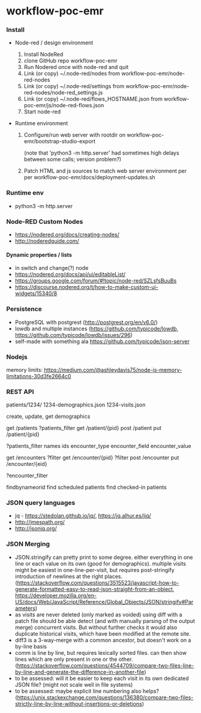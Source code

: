 # workflow-poc-emr

### Install

* Node-red / design environment
   1. Install NodeRed
   1. clone GitHub repo workflow-poc-emr
   1. Run Nodered once with node-red and quit
   1. Link (or copy) ~/.node-red/nodes from workflow-poc-emr/node-red-nodes
   1. Link (or copy) ~/.node-red/settings from workflow-poc-emr/node-red-nodes/node-red_settings.js
   1. Link (or copy) ~/.node-red/flows_HOSTNAME.json from workflow-poc-emr/js/node-red-flows.json
   1. Start node-red
   
* Runtime environment
   1. Configure/run web server with rootdir on workflow-poc-emr/bootstrap-studio-export

      (note that 'python3 -m http.server' had sometimes high delays between some calls; version problem?)

   1. Patch HTML and js sources to match web server environment per per workflow-poc-emr/docs/deployment-updates.sh

### Runtime env

* python3 -m http.server

### Node-RED Custom Nodes

* https://nodered.org/docs/creating-nodes/
* http://noderedguide.com/

#### Dynamic properties / lists

* in switch and change(?) node
* https://nodered.org/docs/api/ui/editableList/
* https://groups.google.com/forum/#!topic/node-red/SZLsfsBuuBs
* https://discourse.nodered.org/t/how-to-make-custom-ui-widgets/15340/8

### Persistence

* PostgreSQL with postgrest (http://postgrest.org/en/v6.0/)
* lowdb and multiple instances (https://github.com/typicode/lowdb, https://github.com/typicode/lowdb/issues/296)
* self-made with something ala https://github.com/typicode/json-server

### Nodejs

memory limits: https://medium.com/@ashleydavis75/node-js-memory-limitations-30d3fe2664c0

### REST API

patients/1234/
	1234-demographics.json
	1234-visits.json

create, update, get demographics 

get /patients ?patients_filter
get /patient/{pid}
post /patient
put /patient/{pid}

?patients_filter
names
ids
encounter_type
encounter_field
encounter_value

get /encounters ?filter
get /encounter/{pid} ?filter
post /encounter
put /encounter/{eid}

?encounter_filter

findbynameorid
find scheduled patients
find checked-in patients


### JSON query languages

* jq - https://stedolan.github.io/jq/, https://jq.alhur.es/jiq/
* http://jmespath.org/
* http://jsoniq.org/

### JSON Merging

* JSON.stringify can pretty print to some degree. either everything in one line or each value on its own (good for demographics). multiple visits might be easiest in one-line-per-visit, but requires post-stringify introduction of newlines at the right places. (https://stackoverflow.com/questions/3515523/javascript-how-to-generate-formatted-easy-to-read-json-straight-from-an-object, https://developer.mozilla.org/en-US/docs/Web/JavaScript/Reference/Global_Objects/JSON/stringify#Parameters)
* as visits are never deleted (only marked as voided) using diff with a patch file should be able detect (and with manually parsing of the output merge) concurrent visits. But without further checks it would also duplicate historical visits, which have been modified at the remote site.
* diff3 is a 3-way-merge with a common ancestor, but  doesn't work on a by-line basis
* comm is line by line, but requires lexically sorted files. can then show lines which are only present in one or the other. (https://stackoverflow.com/questions/4544709/compare-two-files-line-by-line-and-generate-the-difference-in-another-file)
* to be assessed: will it be easier to keep each visit in its own dedicated JSON file? (might not scale well in file systems)
* to be assessed: maybe explicit line numbering also helps? (https://unix.stackexchange.com/questions/136380/compare-two-files-strictly-line-by-line-without-insertions-or-deletions)
